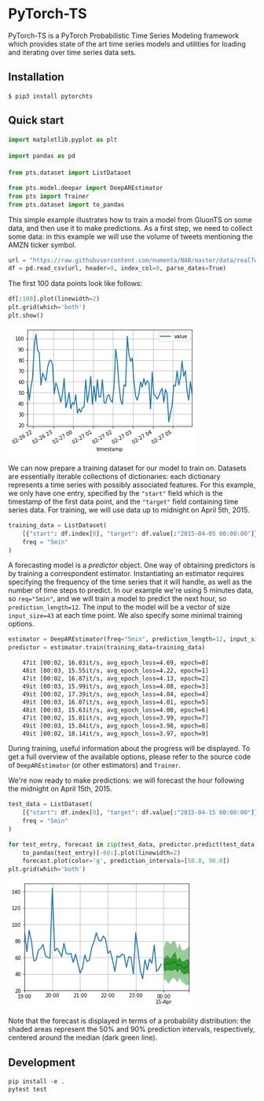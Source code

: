 # PyTorch-TS

PyTorch-TS is a PyTorch Probabilistic Time Series Modeling framework which provides state of the art time series models and utilities for loading and iterating over time series data sets.

## Installation

```
$ pip3 install pytorchts
```

## Quick start

```python
import matplotlib.pyplot as plt

import pandas as pd

from pts.dataset import ListDataset
```


```python
from pts.model.deepar import DeepAREstimator
from pts import Trainer
from pts.dataset import to_pandas
```

This simple example illustrates how to train a model from GluonTS on some data, and then use it to make predictions. As a first step, we need to collect some data: in this example we will use the volume of tweets mentioning the AMZN ticker symbol.


```python
url = "https://raw.githubusercontent.com/numenta/NAB/master/data/realTweets/Twitter_volume_AMZN.csv"
df = pd.read_csv(url, header=0, index_col=0, parse_dates=True)
```

The first 100 data points look like follows:


```python
df[:100].plot(linewidth=2)
plt.grid(which='both')
plt.show()
```

![png](examples/images/readme_0.png)


We can now prepare a training dataset for our model to train on. Datasets are essentially iterable collections of dictionaries: each dictionary represents a time series with possibly associated features. For this example, we only have one entry, specified by the `"start"` field which is the timestamp of the first data point, and the `"target"` field containing time series data. For training, we will use data up to midnight on April 5th, 2015.


```python
training_data = ListDataset(
    [{"start": df.index[0], "target": df.value[:"2015-04-05 00:00:00"]}],
    freq = "5min"
)
```

A forecasting model is a *predictor* object. One way of obtaining predictors is by training a correspondent estimator. Instantiating an estimator requires specifying the frequency of the time series that it will handle, as well as the number of time steps to predict. In our example we're using 5 minutes data, so `req="5min"`, and we will train a model to predict the next hour, so `prediction_length=12`. The input to the model will be a vector of size `input_size=43` at each time point.  We also specify some minimal training options.


```python
estimator = DeepAREstimator(freq="5min", prediction_length=12, input_size=43, trainer=Trainer(epochs=10))
predictor = estimator.train(training_data=training_data)
```
```
    47it [00:02, 16.03it/s, avg_epoch_loss=4.69, epoch=0]
    48it [00:03, 15.55it/s, avg_epoch_loss=4.22, epoch=1]
    47it [00:02, 16.87it/s, avg_epoch_loss=4.13, epoch=2]
    49it [00:03, 15.99it/s, avg_epoch_loss=4.08, epoch=3]
    49it [00:02, 17.39it/s, avg_epoch_loss=4.04, epoch=4]
    49it [00:03, 16.07it/s, avg_epoch_loss=4.01, epoch=5]
    48it [00:03, 15.63it/s, avg_epoch_loss=4.00, epoch=6]   
    47it [00:02, 15.81it/s, avg_epoch_loss=3.99, epoch=7]
    49it [00:03, 15.84it/s, avg_epoch_loss=3.98, epoch=8]
    49it [00:02, 18.14it/s, avg_epoch_loss=3.97, epoch=9]
```

During training, useful information about the progress will be displayed. To get a full overview of the available options, please refer to the source code of `DeepAREstimator` (or other estimators) and `Trainer`.

We're now ready to make predictions: we will forecast the hour following the midnight on April 15th, 2015.


```python
test_data = ListDataset(
    [{"start": df.index[0], "target": df.value[:"2015-04-15 00:00:00"]}],
    freq = "5min"
)
```


```python
for test_entry, forecast in zip(test_data, predictor.predict(test_data)):
    to_pandas(test_entry)[-60:].plot(linewidth=2)
    forecast.plot(color='g', prediction_intervals=[50.0, 90.0])
plt.grid(which='both')
```

![png](examples/images/readme_1.png)


Note that the forecast is displayed in terms of a probability distribution: the shaded areas represent the 50% and 90% prediction intervals, respectively, centered around the median (dark green line).


## Development

```
pip install -e .
pytest test
```
